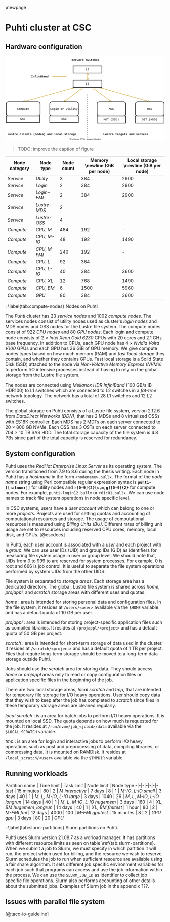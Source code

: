 \newpage

# Puhti cluster at CSC
## Hardware configuration
![Diagram of Puhti's hardware from storage perspective. \label{fig:puhti-configuration}](figures/puhti-hardware.drawio.svg)

> TODO: improve the caption of figure

Node category | Node type | Node count | Memory \newline (GiB per node) | Local storage \newline (GiB per node)
-|-|-|-|-
*Service* | *Utility* | 3 | 384 | 2900
*Service* | *Login* | 2 | 384 | 2900
*Service* | *Login-FMI* | 2 | 384 | 2900
*Service* | *Lustre-MDS* | 2 |   |  
*Service* | *Lustre-OSS* | 4 |   |  
*Compute* | *CPU*, *M* | 484 | 192 | -
*Compute* | *CPU*, *M-IO* | 48 | 192 | 1490
*Compute* | *CPU*, *M-FMI* | 240 | 192 | -
*Compute* | *CPU*, *L* | 92 | 384 | -
*Compute* | *CPU*, *L-IO* | 40 | 384 | 3600
*Compute* | *CPU*, *XL* | 12 | 768 | 1490
*Compute* | *CPU*, *BM* | 6 | 1500 | 5960
*Compute* | *GPU* | 80 | 384 | 3600

: \label{tab:compute-nodes}
Nodes on Puhti

The *Puhti* cluster has 23 *service nodes* and 1002 *compute nodes*.
The services nodes consist of utility nodes used as cluster's *login nodes* and MDS nodes and OSS nodes for the Lustre file system.
The compute nodes consist of 922 *CPU nodes* and 80 *GPU nodes*.
Each login and compute node consists of 2 $\times$ *Intel Xeon Gold 6230* CPUs with 20 cores and 2.1 GHz base frequency.
In addition to CPUs, each GPU node has 4 $\times$ *Nvidia Volta V100* GPUs and each GPU has 36 GiB of GPU memory.
We give compute nodes types based on how much memory (RAM) and *fast local storage* they contain, and whether they contains GPUs.
Fast local storage is a Solid State Disk (SSD) attached to the node via *Non-Volative Memory Express (NVMe)* to perform I/O intensive processes instead of having to rely on the global storage from the Lustre file system.

The nodes are connected using *Mellanox HDR InfiniBand* (100 GB/s IB HDR100) to L1 switches which are connected to L2 switches in a *fat-tree* network topology.
The network has a total of 28 L1 switches and 12 L2 switches.

The global storage on Puhti consists of a Lustre file system, version 2.12.6 from *DataDirect Networks (DDN)*, that has 2 MDSs and 8 virtualized OSSs with ES18K controller.
Each MDS has 2 MDTs on each server connected to 20 $\times$ 800 GB NVMe.
Each OSS has 3 OSTs on each server connected to 704 $\times$ 10 TB SAS HDD.
The total storage capacity of the file system is 4.8 PBs since part of the total capacity is reserved for redundancy.


## System configuration
Puhti uses the *RedHat Enterprise Linux Server* as its operating system.
The version transitioned from 7.9 to 8.6 during the thesis writing.
Each node in Puhti has a *hostname* in the form `<nodename>.bullx`.
The format of the *node name* string using Perl compatible regular expression syntax is **`puhti-[[:alnum:]]`** for utility nodes and **`r[0-9]{2}[c,m,g][0-9]{2}`** for compute nodes.
For example, `puhti-login12.bullx` or `r01c01.bullx`.
We can use node names to track file system operations in node specific level.

In CSC systems, users have a *user account* which can belong to one or more *projects*.
Projects are used for setting quotas and accounting of computational resources and storage.
The usage of computational resources is measured using *Billing Units (BU)*.
Different rates of billing unit usage are set to resources including reserved CPU cores, memory, local disk, and GPUs.
[@cscdocs]

In Puhti, each user account is associated with a *user* and each project with a *group*.
We can use user IDs (UID) and group IDs (GID) as identifiers for measuring file system usage in user or group level.
We should note that, UIDs from 0 to 999 to are reserved for system processes.
For example, 0 is root and 666 is job control.
It is useful to separate the file system operations performed by system UIDs from the other UIDS.

File system is separated to *storage areas*.
Each storage area has a dedicated directory.
The global, Lustre file system is shared across *home*, *projappl*, and *scratch* storage areas with different uses and quotas.

*home*
: area is intended for storing personal data and configuration files.
In the file system, it resides at `/users/<user>` available via the `$HOME` variable and has a default quota of 10 GB per user.

*projappl*
: area is intended for storing project-specific application files such as compiled libraries.
It resides at `/projappl/<project>` and has a default quota of 50 GB per project.

*scratch*
: area is intended for short-term storage of data used in the cluster.
It resides at `/scratch/<project>` and has a default quota of 1 TB per project.
Files that require long-term storage should be moved to a long-term data storage outside Puhti.

Jobs should use the *scratch* area for storing data.
They should access *home* or *projappl* areas only to read or copy configuration files or application specific files in the beginning of the job.

There are two local storage areas, *local scratch* and *tmp*, that are intended for temporary file storage for I/O heavy operations.
User should copy data that they wish to keep after the job has completed to *scratch* since files in these temporary storage areas are cleaned regularly.

*local scratch*
: is an area for batch jobs to perform I/O heavy operations.
It is mounted on local SSD.
The quota depends on how much is requested for the job.
It resides at `/run/nvme/job_<jobid>/data` available via the `$LOCAL_SCRATCH` variable.

*tmp*
: is an area for login and interactive jobs to perform I/O heavy operations such as post and preprocessing of data, compiling libraries, or compressing data.
It is mounted on RAMDisk.
It resides at `/local_scratch/<user>` available via the `$TMPDIR` variable.


## Running workloads
Partition name | Time limit | Task limit | Node limit | Node type
-|-|-|-|-|-|-
*test* | 15 minutes | 80 | 2 | *M*
*interactive* | 7 days | 8 | 1 | *M-IO*, *L-IO*
*small* | 3 days |  40 | 1 | *M*, *L*, *M-IO*, *L-IO*
*large* | 3 days | 1040 | 26 | *M*, *L*, *M-IO*, *L-IO*
*longrun* | 14 days | 40 | 1 | *M*, *L*, *M-IO*, *L-IO*
*hugemem* | 3 days | 160 | 4 | *XL*, *BM*
*hugemem\_longrun* | 14 days | 40 | 1 | *XL*, *BM*
*fmitest* | 1 hour | 80 | 2 | *M-FMI*
*fmi* | 12 days | 4000 | 100 | *M-FMI*
*gputest* | 15 minutes | 8 | 2 | *GPU*
*gpu* | 3 days | 80 | 20 | *GPU*

: \label{tab:slurm-partitions}
Slurm partitions on Puhti.

Puhti uses Slurm version 21.08.7 as a worload manager.
It has partitions with different resource limits as seen on table \ref{tab:slurm-partitions}.
When we submit a job to Slurm, we must specify in which partition it will run, the project which used for billing, and the resource we wish to reserve.
Slurm schedules the job to run when sufficient resource are available using a fair share algorithm.
It sets different job specific environment variables for each job such that programs can access and use the job information within the process.
We can use the `SLURM_JOB_ID` as identifier to collect job specific file operations.
Slurm also performs accounting of other details about the submitted jobs.
Examples of Slurm job in the appendix ???.


## Issues with parallel file system
[@tacc-io-guideline]

